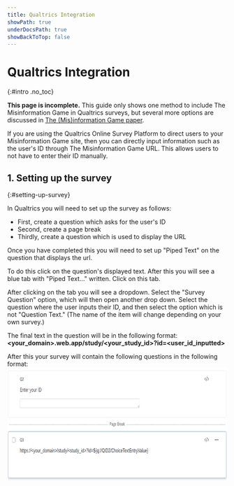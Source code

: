 ```yaml
---
title: Qualtrics Integration
showPath: true
underDocsPath: true
showBackToTop: false
---
```


# Qualtrics Integration
{:#intro .no_toc}

<p class="error">
    <span style="font-weight: bold">This page is incomplete.</span>
    This guide only shows one method to include The Misinformation Game
    in Qualtrics surveys, but several more options are discussed in
    <a href="https://doi.org/10.3758/s13428-023-02153-x">
        The (Mis)information Game paper</a>.
</p>

If you are using the Qualtrics Online Survey Platform to direct
users to your Misinformation Game site, then you can directly input
information such as the user's ID through The Misinformation
Game URL. This allows users to not have to enter their ID manually.



## 1. Setting up the survey
{:#setting-up-survey}

In Qualtrics you will need to set up the survey as follows:
- First, create a question which asks for the user's ID
- Second, create a page break
- Thirdly, create a question which is used to display the URL

Once you have completed this you will need to set up "Piped Text"
on the question that displays the url.

To do this click on the question's displayed text. After this you
will see a blue tab with "Piped Text..." written. Click on this tab.

After clicking on the tab you will see a dropdown. Select the "Survey
Question" option, which will then open another drop down. Select the
question where the user inputs their ID, and then select the option
which is not "Question Text."
(The name of the item will change depending on your own survey.)

The final text in the question will be in the following format:
<b><your_domain>.web.app/study/<your_study_id>?id=<user_id_inputted></b>

After this your survey will contain the following questions in the
following format:
<img src="screenshots/Qualtrics-Example.png" alt="Example Qualtrics Survey" height="258" />
